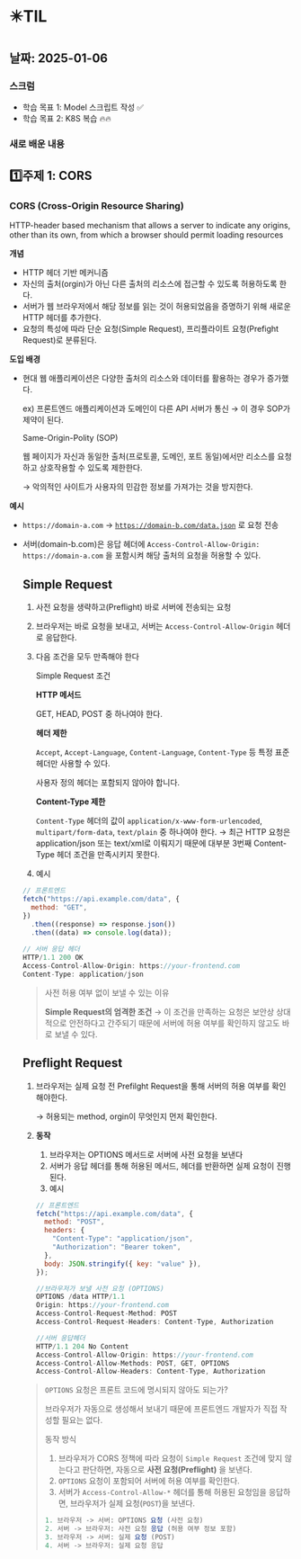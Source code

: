 # ✴️TIL

## 날짜: 2025-01-06

### 스크럼

- 학습 목표 1:  Model 스크립트 작성 ✅
- 학습 목표 2: K8S 복습 🔥🔥

### 새로 배운 내용

## 1️⃣주제 1: CORS

### CORS (Cross-Origin Resource Sharing)

HTTP-header based mechanism that allows a server to indicate any origins, other than its own, from which a browser should permit loading resources

**개념**

- HTTP 헤더 기반 메커니즘
- 자신의 출처(orgin)가 아닌 다른 출처의 리소스에 접근할 수 있도록 허용하도록 한다.
- 서버가 웹 브라우저에서 해당 정보를 읽는 것이 허용되었음을 증명하기 위해 새로운 HTTP 헤더를 추가한다.
- 요청의 특성에 따라 단순 요청(Simple Request), 프리플라이트 요청(Prefight Request)로 분류된다.

**도입 배경**

- 현대 웹 애플리케이션은 다양한 출처의 리소스와 데이터를 활용하는 경우가 증가했다.
    
    ex) 프론트엔드 애플리케이션과 도메인이 다른 API 서버가 통신 → 이 경우 SOP가 제약이 된다.
    
    Same-Origin-Polity (SOP)
    
    웹 페이지가 자신과 동일한 출처(프로토콜, 도메인, 포트 동일)에서만 리소스를 요청하고 상호작용할 수 있도록 제한한다.
    
    → 악의적인 사이트가 사용자의 민감한 정보를 가져가는 것을 방지한다.
    

**예시**

- `https://domain-a.com`  → [`https://domain-b.com/data.json`](https://domain-b.com/data.json) 로 요청 전송
- 서버(domain-b.com)은 응답 헤더에 `Access-Control-Allow-Origin: https://domain-a.com` 을 포함시켜 해당 출처의 요청을 허용할 수 있다.

    
    ## Simple Request
    
    1. 사전 요청을 생략하고(Preflight) 바로 서버에 전송되는 요청
    2. 브라우저는 바로 요청을 보내고, 서버는 `Access-Control-Allow-Origin`  헤더로 응답한다.
    3. 다음 조건을 모두 만족해야 한다
        
        Simple Request 조건
        
        **HTTP 메서드**
        
        GET, HEAD, POST 중 하나여야 한다.
        
        **헤더 제한**
        
        `Accept`, `Accept-Language`, `Content-Language`, `Content-Type` 등 특정 표준 헤더만 사용할 수 있다. 
        
        사용자 정의 헤더는 포함되지 않아야 합니다.
        
        **Content-Type 제한**
        
        `Content-Type` 헤더의 값이 `application/x-www-form-urlencoded`, `multipart/form-data`, `text/plain` 중 하나여야 한다.
        → 최근 HTTP 요청은 application/json 또는 text/xml로 이뤄지기 때문에 대부분 3번째 Content-Type 헤더 조건을 만족시키지 못한다.
        
    4. 예시
    
    ```jsx
    // 프론트엔드
    fetch("https://api.example.com/data", {
      method: "GET",
    })
      .then((response) => response.json())
      .then((data) => console.log(data));
      
    // 서버 응답 헤더
    HTTP/1.1 200 OK
    Access-Control-Allow-Origin: https://your-frontend.com
    Content-Type: application/json
    ```
    
    >사전 허용 여부 없이 보낼 수 있는 이유
    >
    >**Simple Request의 엄격한 조건**
    >  → 이 조건을 만족하는 요청은 보안상 상대적으로 안전하다고 간주되기 때문에 서버에 허용 여부를 확인하지 않고도 바로 보낼 수 있다.

    
    ## Preflight Request
    
    1. 브라우저는 실제 요청 전 Prefilght Request을 통해 서버의 허용 여부를 확인해야한다.
        
        → 허용되는 method, orgin이 무엇인지 먼저 확인한다.
        
    2. **동작**
        1. 브라우저는 OPTIONS 메서드로 서버에 사전 요청을 보낸다
        2. 서버가 응답 헤더를 통해 허용된 메서드, 헤더를 반환하면 실제 요청이 진행된다.
        3. 예시
        
        ```jsx
        // 프론트엔드
        fetch("https://api.example.com/data", {
          method: "POST",
          headers: {
            "Content-Type": "application/json",
            "Authorization": "Bearer token",
          },
          body: JSON.stringify({ key: "value" }),
        });
        
        //브라우저가 보낼 사전 요청 (OPTIONS)
        OPTIONS /data HTTP/1.1
        Origin: https://your-frontend.com
        Access-Control-Request-Method: POST
        Access-Control-Request-Headers: Content-Type, Authorization
        
        //서버 응답헤더
        HTTP/1.1 204 No Content
        Access-Control-Allow-Origin: https://your-frontend.com
        Access-Control-Allow-Methods: POST, GET, OPTIONS
        Access-Control-Allow-Headers: Content-Type, Authorization
        ```
        
    
    >`OPTIONS` 요청은 프론트 코드에 명시되지 않아도 되는가?
    >
    >브라우저가 자동으로 생성해서 보내기 때문에 프론트엔드 개발자가 직접 작성할 필요는 없다.
    >
    >동작 방식
    >
    >1. 브라우저가 CORS 정책에 따라 요청이 `Simple Request` 조건에 맞지 않는다고 판단하면, 자동으로 **사전 요청(Preflight)** 을 보낸다.
    >2. `OPTIONS` 요청이 포함되어 서버에 허용 여부를 확인한다.
    >3. 서버가 `Access-Control-Allow-*` 헤더를 통해 허용된 요청임을 응답하면, 브라우저가 실제 요청(`POST`)을 보낸다.
    >
    >```jsx
    >1. 브라우저 -> 서버: OPTIONS 요청 (사전 요청)
    >2. 서버 -> 브라우저: 사전 요청 응답 (허용 여부 정보 포함)
    >3. 브라우저 -> 서버: 실제 요청 (POST)
    >4. 서버 -> 브라우저: 실제 요청 응답
    >```
